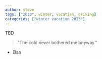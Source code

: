 ```yaml
---
author: steve
tags: ["2023", winter, vacation, driving]
categories: ["winter vacation 2023"]
---
```


TBD

> "The cold never bothered me anyway."

- Elsa
